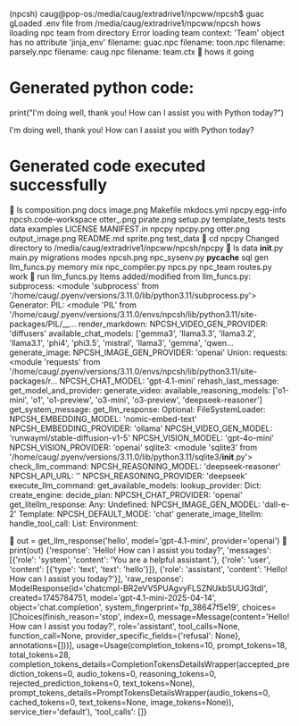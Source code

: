 (npcsh) caug@pop-os:/media/caug/extradrive1/npcww/npcsh$ guac
gLoaded .env file from /media/caug/extradrive1/npcww/npcsh
hows iloading npc team from directory
Error loading team context: 'Team' object has no attribute 'jinja_env'
filename:  guac.npc
filename:  toon.npc
filename:  parsely.npc
filename:  caug.npc
filename:  team.ctx
🥑 hows it going

# Generated python code:
print("I'm doing well, thank you! How can I assist you with Python today?")

I'm doing well, thank you! How can I assist you with Python today?

# Generated code executed successfully

🥑 ls
composition.png  docs      image.png  Makefile     mkdocs.yml  npcpy.egg-info  npcsh.code-workspace  otter_.png        pirate.png  setup.py    template_tests  tests
data             examples  LICENSE    MANIFEST.in  npcpy       npcpy.png       otter.png             output_image.png  README.md   sprite.png  test_data
🥑 cd npcpy
Changed directory to /media/caug/extradrive1/npcww/npcsh/npcpy
🥑 ls
data  __init__.py   main.py  migrations  modes            npcsh.png  npc_sysenv.py  __pycache__  sql
gen   llm_funcs.py  memory   mix         npc_compiler.py  npcs.py    npc_team       routes.py    work
🥑 run llm_funcs.py
Items added/modified from llm_funcs.py:
  subprocess: <module 'subprocess' from '/home/caug/.pyenv/versions/3.11.0/lib/python3.11/subprocess.py'>
  Generator: <function or class>
  PIL: <module 'PIL' from '/home/caug/.pyenv/versions/3.11.0/envs/npcsh/lib/python3.11/site-packages/PIL/__...
  render_markdown: <function or class>
  NPCSH_VIDEO_GEN_PROVIDER: 'diffusers'
  available_chat_models: ['gemma3', 'llama3.3', 'llama3.2', 'llama3.1', 'phi4', 'phi3.5', 'mistral', 'llama3', 'gemma', 'qwen...
  generate_image: <function or class>
  NPCSH_IMAGE_GEN_PROVIDER: 'openai'
  Union: <function or class>
  requests: <module 'requests' from '/home/caug/.pyenv/versions/3.11.0/envs/npcsh/lib/python3.11/site-packages/r...
  NPCSH_CHAT_MODEL: 'gpt-4.1-mini'
  rehash_last_message: <function or class>
  get_model_and_provider: <function or class>
  generate_video: <function or class>
  available_reasoning_models: ['o1-mini', 'o1', 'o1-preview', 'o3-mini', 'o3-preview', 'deepseek-reasoner']
  get_system_message: <function or class>
  get_llm_response: <function or class>
  Optional: <function or class>
  FileSystemLoader: <function or class>
  NPCSH_EMBEDDING_MODEL: 'nomic-embed-text'
  NPCSH_EMBEDDING_PROVIDER: 'ollama'
  NPCSH_VIDEO_GEN_MODEL: 'runwayml/stable-diffusion-v1-5'
  NPCSH_VISION_MODEL: 'gpt-4o-mini'
  NPCSH_VISION_PROVIDER: 'openai'
  sqlite3: <module 'sqlite3' from '/home/caug/.pyenv/versions/3.11.0/lib/python3.11/sqlite3/__init__.py'>
  check_llm_command: <function or class>
  NPCSH_REASONING_MODEL: 'deepseek-reasoner'
  NPCSH_API_URL: ''
  NPCSH_REASONING_PROVIDER: 'deepseek'
  execute_llm_command: <function or class>
  get_available_models: <function or class>
  lookup_provider: <function or class>
  Dict: <function or class>
  create_engine: <function or class>
  decide_plan: <function or class>
  NPCSH_CHAT_PROVIDER: 'openai'
  get_litellm_response: <function or class>
  Any: <function or class>
  Undefined: <function or class>
  NPCSH_IMAGE_GEN_MODEL: 'dall-e-2'
  Template: <function or class>
  NPCSH_DEFAULT_MODE: 'chat'
  generate_image_litellm: <function or class>
  handle_tool_call: <function or class>
  List: <function or class>
  Environment: <function or class>

🥑 out = get_llm_response('hello', model='gpt-4.1-mini', provider='openai')
🥑 print(out)
{'response': 'Hello! How can I assist you today?', 'messages': [{'role': 'system', 'content': 'You are a helpful assistant.'}, {'role': 'user', 'content': [{'type': 'text', 'text': 'hello'}]}, {'role': 'assistant', 'content': 'Hello! How can I assist you today?'}], 'raw_response': ModelResponse(id='chatcmpl-BR2eVV5PUAgvyFLSZNUkbSUUG3tdI', created=1745784751, model='gpt-4.1-mini-2025-04-14', object='chat.completion', system_fingerprint='fp_38647f5e19', choices=[Choices(finish_reason='stop', index=0, message=Message(content='Hello! How can I assist you today?', role='assistant', tool_calls=None, function_call=None, provider_specific_fields={'refusal': None}, annotations=[]))], usage=Usage(completion_tokens=10, prompt_tokens=18, total_tokens=28, completion_tokens_details=CompletionTokensDetailsWrapper(accepted_prediction_tokens=0, audio_tokens=0, reasoning_tokens=0, rejected_prediction_tokens=0, text_tokens=None), prompt_tokens_details=PromptTokensDetailsWrapper(audio_tokens=0, cached_tokens=0, text_tokens=None, image_tokens=None)), service_tier='default'), 'tool_calls': []}